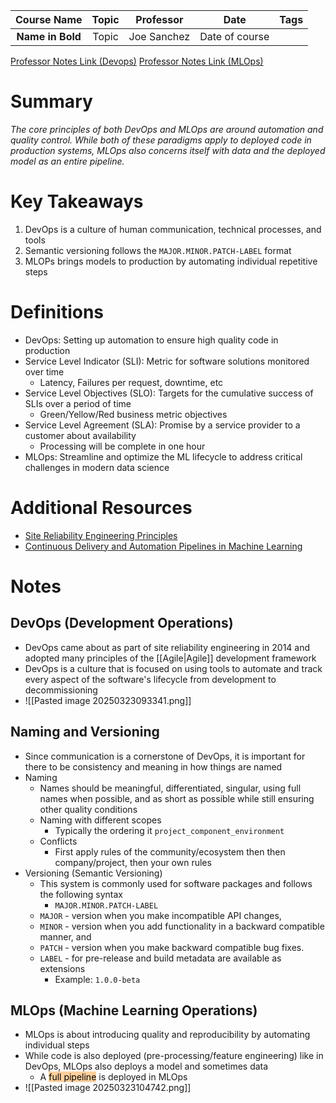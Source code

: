 |   Course Name    | Topic |  Professor  |      Date      | Tags |
| :--------------: | :---: | :---------: | :------------: | :--: |
| **Name in Bold** | Topic | Joe Sanchez | Date of course |      |

[Professor Notes Link (Devops)](https://github.com/adaltas/dsti-mlops-2025-spring/blob/main/01.devops-introduction/index.md)
[Professor Notes Link (MLOps)](https://github.com/adaltas/dsti-mlops-2025-spring/blob/main/02.mlops-introduction/index.md)

# Summary
*The core principles of both DevOps and MLOps are around automation and quality control. While both of these paradigms apply to deployed code in production systems, MLOps also concerns itself with data and the deployed model as an entire pipeline.*

# Key Takeaways
1. DevOps is a culture of human communication, technical processes, and tools
2. Semantic versioning follows the `MAJOR.MINOR.PATCH-LABEL` format
3. MLOPs brings models to production by automating individual repetitive steps

# Definitions
- DevOps: Setting up automation to ensure high quality code in production
- Service Level Indicator (SLI): Metric for software solutions monitored over time
	- Latency, Failures per request, downtime, etc
- Service Level Objectives (SLO): Targets for the cumulative success of SLIs over a period of time
	- Green/Yellow/Red business metric objectives
- Service Level Agreement (SLA): Promise by a service provider to a customer about availability
	- Processing will be complete in one hour
- MLOps: Streamline and optimize the ML lifecycle to address critical challenges in modern data science

# Additional Resources
- [Site Reliability Engineering Principles](https://medium.com/@alexbmeng/site-reliability-engineering-principals-fd52229bfcd6)
- [Continuous Delivery and Automation Pipelines in Machine Learning](https://cloud.google.com/architecture/mlops-continuous-delivery-and-automation-pipelines-in-machine-learning)

# Notes
## DevOps (Development Operations)
- DevOps came about as part of site reliability engineering in 2014 and adopted many principles of the [[Agile|Agile]] development framework
- DevOps is a culture that is focused on using tools to automate and track every aspect of the software's lifecycle from development to decommissioning
- ![[Pasted image 20250323093341.png]]
## Naming and Versioning
- Since communication is a cornerstone of DevOps, it is important for there to be consistency and meaning in how things are named
- Naming
	- Names should be meaningful, differentiated, singular, using full names when possible, and as short as possible while still ensuring other quality conditions 
	- Naming with different scopes
		- Typically the ordering it `project_component_environment`
	- Conflicts
		- First apply rules of the community/ecosystem then then company/project, then your own rules
- Versioning (Semantic Versioning)
	- This system is commonly used for software packages and follows the following syntax
		- `MAJOR.MINOR.PATCH-LABEL`
	- `MAJOR` - version when you make incompatible API changes,
	- `MINOR` - version when you add functionality in a backward compatible manner, and
	- `PATCH` - version when you make backward compatible bug fixes.
	- `LABEL` - for pre-release and build metadata are available as extensions
		- Example: `1.0.0-beta`
## MLOps (Machine Learning Operations)
- MLOps is about introducing quality and reproducibility by automating individual steps
- While code is also deployed (pre-processing/feature engineering) like in DevOps, MLOps also deploys a model and sometimes data
	- A <mark style="background: #FFB86CA6;">full pipeline</mark> is deployed in MLOps
- ![[Pasted image 20250323104742.png]]